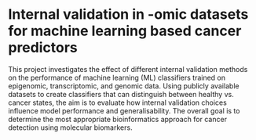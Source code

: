 # Internal validation in -omic datasets for machine learning based cancer predictors

This project investigates the effect of different internal validation methods on the performance of machine learning (ML) classifiers trained on epigenomic, transcriptomic, and genomic data. Using publicly available datasets to create classifiers that can distinguish between healthy vs. cancer states, the aim is to evaluate how internal validation choices influence model performance and generalisability. The overall goal is to determine the most appropriate bioinformatics approach for cancer detection using molecular biomarkers.

